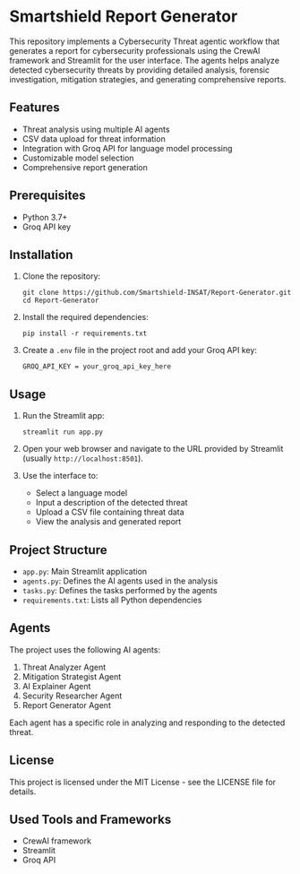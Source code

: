 # Smartshield Report Generator

This repository implements a Cybersecurity Threat agentic workflow that generates a report for cybersecurity professionals using the CrewAI framework and Streamlit for the user interface. The agents helps analyze detected cybersecurity threats by providing detailed analysis, forensic investigation, mitigation strategies, and generating comprehensive reports.

## Features

- Threat analysis using multiple AI agents
- CSV data upload for threat information
- Integration with Groq API for language model processing
- Customizable model selection
- Comprehensive report generation

## Prerequisites

- Python 3.7+
- Groq API key

## Installation

1. Clone the repository:
   ```
   git clone https://github.com/Smartshield-INSAT/Report-Generator.git
   cd Report-Generator
   ```

2. Install the required dependencies:
   ```
   pip install -r requirements.txt
   ```

3. Create a `.env` file in the project root and add your Groq API key:
   ```
   GROQ_API_KEY = your_groq_api_key_here
   ```

## Usage

1. Run the Streamlit app:
   ```
   streamlit run app.py
   ```

2. Open your web browser and navigate to the URL provided by Streamlit (usually `http://localhost:8501`).

3. Use the interface to:
   - Select a language model
   - Input a description of the detected threat
   - Upload a CSV file containing threat data
   - View the analysis and generated report

## Project Structure

- `app.py`: Main Streamlit application
- `agents.py`: Defines the AI agents used in the analysis
- `tasks.py`: Defines the tasks performed by the agents
- `requirements.txt`: Lists all Python dependencies

## Agents

The project uses the following AI agents:

1. Threat Analyzer Agent
2. Mitigation Strategist Agent
3. AI Explainer Agent
4. Security Researcher Agent
5. Report Generator Agent

Each agent has a specific role in analyzing and responding to the detected threat.

## License

This project is licensed under the MIT License - see the LICENSE file for details.

## Used Tools and Frameworks

- CrewAI framework
- Streamlit
- Groq API
